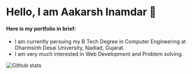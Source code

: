 <h1>Hello, I am Aakarsh Inamdar 👋</h1>

<h4>
Here is my portfolio in brief:
</h4>

<ul>
  <li> I am currently persuing my B Tech Degree in Computer Engineering at Dharmsinh Desai University, Nadiad, Gujarat.</li>
  <li> I am very much interested in Web Development and Problem solving. </li>
 </ul>

![Github stats](https://github-readme-stats.vercel.app/api?username=AakarshInamdar&theme=highcontrast&show_icons=true&count_private=true)

